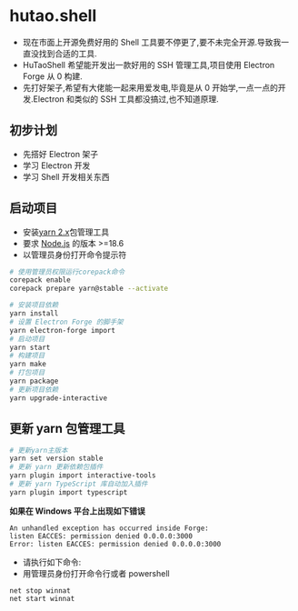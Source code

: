 # hutao.shell

- 现在市面上开源免费好用的 Shell 工具要不停更了,要不未完全开源.导致我一直没找到合适的工具.
- HuTaoShell 希望能开发出一款好用的 SSH 管理工具,项目使用 Electron Forge 从 0 构建.
- 先打好架子,希望有大佬能一起来用爱发电,毕竟是从 0 开始学,一点一点的开发.Electron 和类似的 SSH 工具都没搞过,也不知道原理.

## 初步计划

- 先搭好 Electron 架子
- 学习 Electron 开发
- 学习 Shell 开发相关东西

## 启动项目

- 安装[yarn 2.x](https://yarnpkg.com/getting-started/install)包管理工具
- 要求 [Node.js](https://nodejs.org/en/download/) 的版本 >=18.6
- 以管理员身份打开命令提示符

```bash
# 使用管理员权限运行corepack命令
corepack enable
corepack prepare yarn@stable --activate

# 安装项目依赖
yarn install
# 设置 Electron Forge 的脚手架
yarn electron-forge import
# 启动项目
yarn start
# 构建项目
yarn make
# 打包项目
yarn package
# 更新项目依赖
yarn upgrade-interactive
```

## 更新 yarn 包管理工具

```bash
# 更新yarn主版本
yarn set version stable
# 更新 yarn 更新依赖包插件
yarn plugin import interactive-tools
# 更新 yarn TypeScript 库自动加入插件
yarn plugin import typescript
```

**如果在 Windows 平台上出现如下错误**

```text
An unhandled exception has occurred inside Forge:
listen EACCES: permission denied 0.0.0.0:3000
Error: listen EACCES: permission denied 0.0.0.0:3000
```

- 请执行如下命令:
- 用管理员身份打开命令行或者 powershell

```shell
net stop winnat
net start winnat
```
